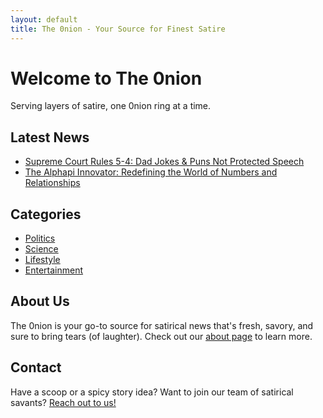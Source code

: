```yaml
---
layout: default
title: The 0nion - Your Source for Finest Satire
---
```


# Welcome to The 0nion

Serving layers of satire, one 0nion ring at a time.

## Latest News

* [Supreme Court Rules 5-4: Dad Jokes & Puns Not Protected Speech](/2023/06/06/dad/jokes/puns/unprotected/supreme/court/ruling/outlaws/to/pun.html)
* [The Alphapi Innovator: Redefining the World of Numbers and Relationships](/2023/06/06/theo/osterhagen/alphapi/innovator/redefining/numbers/relationships.html)

## Categories

* [Politics](/categories/politics)
* [Science](/categories/science)
* [Lifestyle](/categories/lifestyle)
* [Entertainment](/categories/entertainment)

## About Us

The 0nion is your go-to source for satirical news that's fresh, savory, and sure to bring tears (of laughter). Check out our [about page](/about) to learn more.

## Contact

Have a scoop or a spicy story idea? Want to join our team of satirical savants? [Reach out to us!](/contact)
